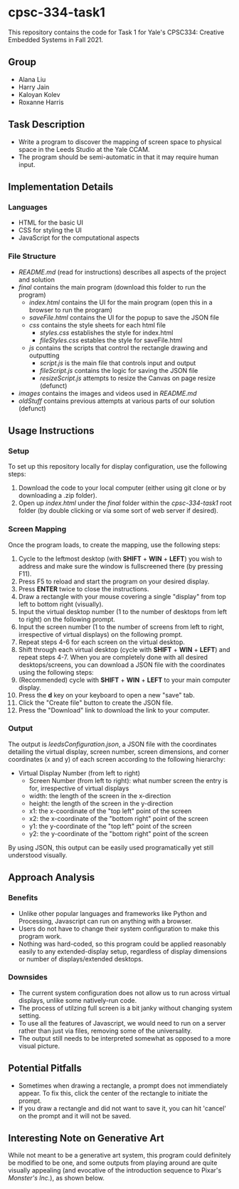 # cpsc-334-task1
This repository contains the code for Task 1 for Yale's CPSC334: Creative Embedded Systems in Fall 2021.


## Group
- Alana Liu
- Harry Jain
- Kaloyan Kolev
- Roxanne Harris


## Task Description
- Write a program to discover the mapping of screen space to physical space in the Leeds Studio at the Yale CCAM.
- The program should be semi-automatic in that it may require human input.


## Implementation Details

### Languages
- HTML for the basic UI
- CSS for styling the UI
- JavaScript for the computational aspects

### File Structure
- *README.md* (read for instructions) describes all aspects of the project and solution
- *final* contains the main program (download this folder to run the program)
  - *index.html* contains the UI for the main program (open this in a browser to run the program)
  - *saveFile.html* contains the UI for the popup to save the JSON file
  - *css* contains the style sheets for each html file
    - *styles.css* establishes the style for index.html
    - *fileStyles.css* estables the style for saveFile.html
  - *js* contains the scripts that control the rectangle drawing and outputting
    - *script.js* is the main file that controls input and output
    - *fileScript.js* contains the logic for saving the JSON file
    - *resizeScript.js* attempts to resize the Canvas on page resize (defunct)
- *images* contains the images and videos used in *README.md*
- *oldStuff* contains previous attempts at various parts of our solution (defunct)


## Usage Instructions

### Setup
To set up this repository locally for display configuration, use the following steps:
  1. Download the code to your local computer (either using git clone or by downloading a .zip folder).
  2. Open up *index.html* under the *final* folder within the *cpsc-334-task1* root folder (by double clicking or via some sort of web server if desired).

### Screen Mapping
Once the program loads, to create the mapping, use the following steps:
  1. Cycle to the leftmost desktop (with **SHIFT** + **WIN** + **LEFT**) you wish to address and make sure the window is fullscreened there (by pressing F11).
  2. Press F5 to reload and start the program on your desired display.
  3. Press **ENTER** twice to close the instructions.
  4. Draw a rectangle with your mouse covering a single "display" from top left to bottom right (visually).
  5. Input the virtual desktop number (1 to the number of desktops from left to right) on the following prompt.
  6. Input the screen number (1 to the number of screens from left to right, irrespective of virtual displays) on the following prompt.
  7. Repeat steps 4-6 for each screen on the virtual desktop.
  8. Shift through each virtual desktop (cycle with **SHIFT** + **WIN** + **LEFT**) and repeat steps 4-7.
When you are completely done with all desired desktops/screens, you can download a JSON file with the coordinates using the following steps:
  1. (Recommended) cycle with **SHIFT** + **WIN** + **LEFT** to your main computer display.
  2. Press the **d** key on your keyboard to open a new "save" tab.
  3. Click the "Create file" button to create the JSON file.
  4. Press the "Download" link to download the link to your computer.

### Output
The output is *leedsConfiguration.json*, a JSON file with the coordinates detailing the virtual display, screen number, screen dimensions, and corner coordinates (x and y) of each screen according to the following hierarchy:
  - Virtual Display Number (from left to right)
    - Screen Number (from left to right): what number screen the entry is for, irrespective of virtual displays
    - width: the length of the screen in the x-direction
    - height: the length of the screen in the y-direction
    - x1: the x-coordinate of the "top left" point of the screen
    - x2: the x-coordinate of the "bottom right" point of the screen
    - y1: the y-coordinate of the "top left" point of the screen
    - y2: the y-coordinate of the "bottom right" point of the screen

By using JSON, this output can be easily used programatically yet still understood visually.


## Approach Analysis

### Benefits
- Unlike other popular languages and frameworks like Python and Processing, Javascript can run on anything with a browser.
- Users do not have to change their system configuration to make this program work.
- Nothing was hard-coded, so this program could be applied reasonably easily to any extended-display setup, regardless of display dimensions or number of displays/extended desktops.

### Downsides
- The current system configuration does not allow us to run across virtual displays, unlike some natively-run code.
- The process of utilzing full screen is a bit janky without changing system setting.
- To use all the features of Javascript, we would need to run on a server rather than just via files, removing some of the universality.
- The output still needs to be interpreted somewhat as opposed to a more visual picture.


## Potential Pitfalls
- Sometimes when drawing a rectangle, a prompt does not immendiately appear. To fix this, click the center of the rectangle to initiate the prompt.
- If you draw a rectangle and did not want to save it, you can hit 'cancel' on the prompt and it will not be saved.


## Interesting Note on Generative Art
While not meant to be a generative art system, this program could definitely be modified to be one, and some outputs from playing around are quite visually appealing (and evocative of the introduction sequence to Pixar's *Monster's Inc.*), as shown below.
